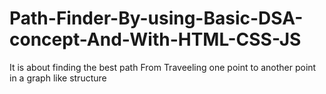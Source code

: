 # Path-Finder-By-using-Basic-DSA-concept-And-With-HTML-CSS-JS
It is about finding the best path From Traveeling one point to another point in a graph like structure
